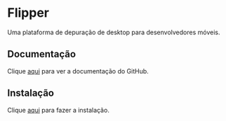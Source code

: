 # Flipper

Uma plataforma de depuração de desktop para desenvolvedores móveis.

## Documentação

Clique [aqui](https://github.com/facebook/flipper) para ver a documentação do GitHub.

## Instalação

Clique [aqui](https://fbflipper.com) para fazer a instalação.
